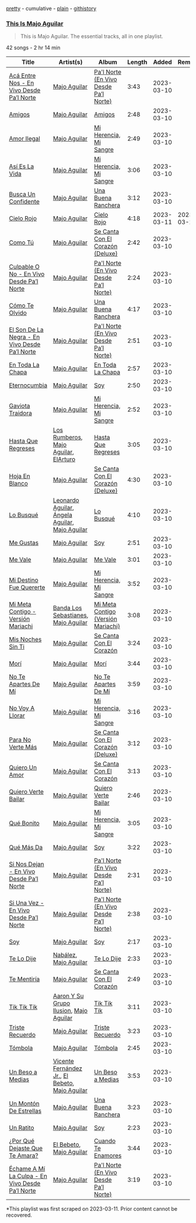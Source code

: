 [pretty](/playlists/pretty/37i9dQZF1DZ06evO4drHIS.md) - cumulative - [plain](/playlists/plain/37i9dQZF1DZ06evO4drHIS) - [githistory](https://github.githistory.xyz/mackorone/spotify-playlist-archive/blob/main/playlists/plain/37i9dQZF1DZ06evO4drHIS)

### [This Is Majo Aguilar](https://open.spotify.com/playlist/37i9dQZF1DZ06evO4drHIS)

> This is Majo Aguilar\. The essential tracks, all in one playlist.

42 songs - 2 hr 14 min

| Title | Artist(s) | Album | Length | Added | Removed |
|---|---|---|---|---|---|
| [Acá Entre Nos \- En Vivo Desde Pa’l Norte](https://open.spotify.com/track/6Bb9shiyxV9Oy7ppVpNZAw) | [Majo Aguilar](https://open.spotify.com/artist/77WEAaYIiO4SbK5IU9pWZP) | [Pa'l Norte \(En Vivo Desde Pa’l Norte\)](https://open.spotify.com/album/0iZIWj3Tkg2Ja7d45qPm0g) | 3:43 | 2023-03-10 |  |
| [Amigos](https://open.spotify.com/track/4uoHAwCca3pR6SCnYA3XPZ) | [Majo Aguilar](https://open.spotify.com/artist/77WEAaYIiO4SbK5IU9pWZP) | [Amigos](https://open.spotify.com/album/74Hes6pOqG1u1DN65jg0aV) | 2:48 | 2023-03-10 |  |
| [Amor Ilegal](https://open.spotify.com/track/3ceovJ34rV8rdAW31Cpavk) | [Majo Aguilar](https://open.spotify.com/artist/77WEAaYIiO4SbK5IU9pWZP) | [Mi Herencia, Mi Sangre](https://open.spotify.com/album/7Fx68oIAPZovKJIIzaL1OH) | 2:49 | 2023-03-10 |  |
| [Así Es La Vida](https://open.spotify.com/track/5rreZRW9fX4aurmLt1e1m1) | [Majo Aguilar](https://open.spotify.com/artist/77WEAaYIiO4SbK5IU9pWZP) | [Mi Herencia, Mi Sangre](https://open.spotify.com/album/7Fx68oIAPZovKJIIzaL1OH) | 3:06 | 2023-03-10 |  |
| [Busca Un Confidente](https://open.spotify.com/track/1CQ9fJeERTkZsX00Hgv9d7) | [Majo Aguilar](https://open.spotify.com/artist/77WEAaYIiO4SbK5IU9pWZP) | [Una Buena Ranchera](https://open.spotify.com/album/7IoUq5HJ2Z5lYIP5Gk36Yo) | 3:12 | 2023-03-10 |  |
| [Cielo Rojo](https://open.spotify.com/track/34FglmHyQxeya2ZUpsOMvm) | [Majo Aguilar](https://open.spotify.com/artist/77WEAaYIiO4SbK5IU9pWZP) | [Cielo Rojo](https://open.spotify.com/album/70DsT4xiJHLaWo1plNuB2G) | 4:18 | 2023-03-11 | 2023-03-22 |
| [Como Tú](https://open.spotify.com/track/5qOQu5mjGoOd1vu7UHfbvD) | [Majo Aguilar](https://open.spotify.com/artist/77WEAaYIiO4SbK5IU9pWZP) | [Se Canta Con El Corazón \(Deluxe\)](https://open.spotify.com/album/1zTVZRbaClXtUAt9s6tdSg) | 2:42 | 2023-03-10 |  |
| [Culpable O No \- En Vivo Desde Pa’l Norte](https://open.spotify.com/track/0wDhUumgBeHJx2yWpbMZRw) | [Majo Aguilar](https://open.spotify.com/artist/77WEAaYIiO4SbK5IU9pWZP) | [Pa'l Norte \(En Vivo Desde Pa’l Norte\)](https://open.spotify.com/album/0iZIWj3Tkg2Ja7d45qPm0g) | 2:24 | 2023-03-10 |  |
| [Cómo Te Olvido](https://open.spotify.com/track/1CIFAglkWiVnQlF4BVYt5h) | [Majo Aguilar](https://open.spotify.com/artist/77WEAaYIiO4SbK5IU9pWZP) | [Una Buena Ranchera](https://open.spotify.com/album/7IoUq5HJ2Z5lYIP5Gk36Yo) | 4:17 | 2023-03-10 |  |
| [El Son De La Negra \- En Vivo Desde Pa’l Norte](https://open.spotify.com/track/6pP8G7qP1KkAnzbCbVnsYs) | [Majo Aguilar](https://open.spotify.com/artist/77WEAaYIiO4SbK5IU9pWZP) | [Pa'l Norte \(En Vivo Desde Pa’l Norte\)](https://open.spotify.com/album/0iZIWj3Tkg2Ja7d45qPm0g) | 2:51 | 2023-03-10 |  |
| [En Toda La Chapa](https://open.spotify.com/track/0lQS5SFMbECLut107qQFc1) | [Majo Aguilar](https://open.spotify.com/artist/77WEAaYIiO4SbK5IU9pWZP) | [En Toda La Chapa](https://open.spotify.com/album/2erq5i5VDRtcuy9dZ94KcL) | 2:57 | 2023-03-10 |  |
| [Eternocumbia](https://open.spotify.com/track/5Rqe0tS03rOu8Wbxhcmt38) | [Majo Aguilar](https://open.spotify.com/artist/77WEAaYIiO4SbK5IU9pWZP) | [Soy](https://open.spotify.com/album/7JIaT4KIRis6bQJWpxSNXN) | 2:50 | 2023-03-10 |  |
| [Gaviota Traidora](https://open.spotify.com/track/4oimJ9AgVLAgZ00qTbCPan) | [Majo Aguilar](https://open.spotify.com/artist/77WEAaYIiO4SbK5IU9pWZP) | [Mi Herencia, Mi Sangre](https://open.spotify.com/album/7Fx68oIAPZovKJIIzaL1OH) | 2:52 | 2023-03-10 |  |
| [Hasta Que Regreses](https://open.spotify.com/track/113DePdXtrX328UFntdtyP) | [Los Rumberos](https://open.spotify.com/artist/05k3uSz8dyKtbllIY988Ip), [Majo Aguilar](https://open.spotify.com/artist/77WEAaYIiO4SbK5IU9pWZP), [ElArturo](https://open.spotify.com/artist/2i64HL05WcatPAtIFUOZrL) | [Hasta Que Regreses](https://open.spotify.com/album/1OxCRM4wBdZ6XASmHhP6jw) | 3:05 | 2023-03-10 |  |
| [Hoja En Blanco](https://open.spotify.com/track/410oSeukkBVpi4w8cAJfDy) | [Majo Aguilar](https://open.spotify.com/artist/77WEAaYIiO4SbK5IU9pWZP) | [Se Canta Con El Corazón \(Deluxe\)](https://open.spotify.com/album/1zTVZRbaClXtUAt9s6tdSg) | 4:30 | 2023-03-10 |  |
| [Lo Busqué](https://open.spotify.com/track/1N1CJ0PkWvsK2Rd7JqtlJV) | [Leonardo Aguilar](https://open.spotify.com/artist/1QgrwYywvDuC43MDtR8cqq), [Ángela Aguilar](https://open.spotify.com/artist/3abT87tqQ4Q5PA5nw6CYyH), [Majo Aguilar](https://open.spotify.com/artist/77WEAaYIiO4SbK5IU9pWZP) | [Lo Busqué](https://open.spotify.com/album/0OFAMb4oOtIp0j5ENQWN4a) | 4:10 | 2023-03-10 |  |
| [Me Gustas](https://open.spotify.com/track/1TDtJwm1KqlluPDxGQrOxF) | [Majo Aguilar](https://open.spotify.com/artist/77WEAaYIiO4SbK5IU9pWZP) | [Soy](https://open.spotify.com/album/7JIaT4KIRis6bQJWpxSNXN) | 2:51 | 2023-03-10 |  |
| [Me Vale](https://open.spotify.com/track/0JVgORYQZm05UVmrHs4DXN) | [Majo Aguilar](https://open.spotify.com/artist/77WEAaYIiO4SbK5IU9pWZP) | [Me Vale](https://open.spotify.com/album/65gyP6lTxC1JcRWQSiX7nj) | 3:01 | 2023-03-10 |  |
| [Mi Destino Fue Quererte](https://open.spotify.com/track/7MGXwJHmW6l38uVkAQFuCQ) | [Majo Aguilar](https://open.spotify.com/artist/77WEAaYIiO4SbK5IU9pWZP) | [Mi Herencia, Mi Sangre](https://open.spotify.com/album/7Fx68oIAPZovKJIIzaL1OH) | 3:52 | 2023-03-10 |  |
| [Mi Meta Contigo \- Versión Mariachi](https://open.spotify.com/track/5DUGx0K4LR3aRPDFphYNzf) | [Banda Los Sebastianes](https://open.spotify.com/artist/0HgICyWHmS6rnl8xWEd0x6), [Majo Aguilar](https://open.spotify.com/artist/77WEAaYIiO4SbK5IU9pWZP) | [Mi Meta Contigo \(Versión Mariachi\)](https://open.spotify.com/album/3cJhX1Yrdox0e3HSawIePg) | 3:08 | 2023-03-10 |  |
| [Mis Noches Sin Ti](https://open.spotify.com/track/1Q1pPLnJqsWHSIu4H5rOHI) | [Majo Aguilar](https://open.spotify.com/artist/77WEAaYIiO4SbK5IU9pWZP) | [Se Canta Con El Corazón](https://open.spotify.com/album/3eLptwXDjQjRRXdDTxpKKd) | 3:24 | 2023-03-10 |  |
| [Morí](https://open.spotify.com/track/2ysxv5DXuosxjvaGItVn1E) | [Majo Aguilar](https://open.spotify.com/artist/77WEAaYIiO4SbK5IU9pWZP) | [Morí](https://open.spotify.com/album/0yexjHqn8yMIgpxNxJqVQ0) | 3:44 | 2023-03-10 |  |
| [No Te Apartes De Mí](https://open.spotify.com/track/7s2vND0qEFZBWr7Z7VAhFI) | [Majo Aguilar](https://open.spotify.com/artist/77WEAaYIiO4SbK5IU9pWZP) | [No Te Apartes De Mí](https://open.spotify.com/album/4vZEQj9Y4lmnz7Vq8fk9QJ) | 3:59 | 2023-03-10 |  |
| [No Voy A Llorar](https://open.spotify.com/track/78Enbx43RDUgnAaDixSeGg) | [Majo Aguilar](https://open.spotify.com/artist/77WEAaYIiO4SbK5IU9pWZP) | [Mi Herencia, Mi Sangre](https://open.spotify.com/album/7Fx68oIAPZovKJIIzaL1OH) | 3:16 | 2023-03-10 |  |
| [Para No Verte Más](https://open.spotify.com/track/5ray3yUkUYoaP77QLmGks6) | [Majo Aguilar](https://open.spotify.com/artist/77WEAaYIiO4SbK5IU9pWZP) | [Se Canta Con El Corazón \(Deluxe\)](https://open.spotify.com/album/1zTVZRbaClXtUAt9s6tdSg) | 3:12 | 2023-03-10 |  |
| [Quiero Un Amor](https://open.spotify.com/track/1WMXbzmkyrKPHFQlhtJjoM) | [Majo Aguilar](https://open.spotify.com/artist/77WEAaYIiO4SbK5IU9pWZP) | [Se Canta Con El Corazón](https://open.spotify.com/album/3eLptwXDjQjRRXdDTxpKKd) | 3:13 | 2023-03-10 |  |
| [Quiero Verte Bailar](https://open.spotify.com/track/1XR4K9HjuQY7R990vhELZK) | [Majo Aguilar](https://open.spotify.com/artist/77WEAaYIiO4SbK5IU9pWZP) | [Quiero Verte Bailar](https://open.spotify.com/album/7MRiVAT9aZOwfOrpeHGKLg) | 2:46 | 2023-03-10 |  |
| [Qué Bonito](https://open.spotify.com/track/1LITSGGVyVIyYzfEv9hAdi) | [Majo Aguilar](https://open.spotify.com/artist/77WEAaYIiO4SbK5IU9pWZP) | [Mi Herencia, Mi Sangre](https://open.spotify.com/album/7Fx68oIAPZovKJIIzaL1OH) | 3:05 | 2023-03-10 |  |
| [Qué Más Da](https://open.spotify.com/track/3ZVUnnt2yWbM40EIpS0NYz) | [Majo Aguilar](https://open.spotify.com/artist/77WEAaYIiO4SbK5IU9pWZP) | [Soy](https://open.spotify.com/album/7JIaT4KIRis6bQJWpxSNXN) | 3:22 | 2023-03-10 |  |
| [Si Nos Dejan \- En Vivo Desde Pa’l Norte](https://open.spotify.com/track/156kSaEIxWoI5vZcqvnTxS) | [Majo Aguilar](https://open.spotify.com/artist/77WEAaYIiO4SbK5IU9pWZP) | [Pa'l Norte \(En Vivo Desde Pa’l Norte\)](https://open.spotify.com/album/0iZIWj3Tkg2Ja7d45qPm0g) | 2:31 | 2023-03-10 |  |
| [Si Una Vez \- En Vivo Desde Pa’l Norte](https://open.spotify.com/track/02eDT52J9sMICWNGgVdVen) | [Majo Aguilar](https://open.spotify.com/artist/77WEAaYIiO4SbK5IU9pWZP) | [Pa'l Norte \(En Vivo Desde Pa’l Norte\)](https://open.spotify.com/album/0iZIWj3Tkg2Ja7d45qPm0g) | 2:38 | 2023-03-10 |  |
| [Soy](https://open.spotify.com/track/5K4RG0AD6faGM1XIyj7Fms) | [Majo Aguilar](https://open.spotify.com/artist/77WEAaYIiO4SbK5IU9pWZP) | [Soy](https://open.spotify.com/album/7JIaT4KIRis6bQJWpxSNXN) | 2:17 | 2023-03-10 |  |
| [Te Lo Dije](https://open.spotify.com/track/1qIzFCCra5oghKuOwygbxm) | [Nabález](https://open.spotify.com/artist/64J3ISAKbfg1CuP4CVCMlF), [Majo Aguilar](https://open.spotify.com/artist/77WEAaYIiO4SbK5IU9pWZP) | [Te Lo Dije](https://open.spotify.com/album/6L4FZy4urqYOoXG7QCJvGt) | 2:33 | 2023-03-10 |  |
| [Te Mentiría](https://open.spotify.com/track/5SmRbNjy5vS5na3WKr49TF) | [Majo Aguilar](https://open.spotify.com/artist/77WEAaYIiO4SbK5IU9pWZP) | [Se Canta Con El Corazón](https://open.spotify.com/album/3eLptwXDjQjRRXdDTxpKKd) | 2:49 | 2023-03-10 |  |
| [Tik Tik Tik](https://open.spotify.com/track/6Seb15Io8eCdPKwfY5Klyd) | [Aaron Y Su Grupo Ilusion](https://open.spotify.com/artist/1zVxAFV8uL5V816dzdHvYQ), [Majo Aguilar](https://open.spotify.com/artist/77WEAaYIiO4SbK5IU9pWZP) | [Tik Tik Tik](https://open.spotify.com/album/52YZyzwbqzIMPuxlfXpBP0) | 3:11 | 2023-03-10 |  |
| [Triste Recuerdo](https://open.spotify.com/track/7KZpel8KJawwalqTlTI5Lv) | [Majo Aguilar](https://open.spotify.com/artist/77WEAaYIiO4SbK5IU9pWZP) | [Triste Recuerdo](https://open.spotify.com/album/6NRL5UEPjzBejfG7cqYMM9) | 3:23 | 2023-03-10 |  |
| [Tómbola](https://open.spotify.com/track/02PKYlcYtRo1uz67X9UQZC) | [Majo Aguilar](https://open.spotify.com/artist/77WEAaYIiO4SbK5IU9pWZP) | [Tómbola](https://open.spotify.com/album/7eAtiCTXIBBiofTOAu5e2g) | 2:45 | 2023-03-10 |  |
| [Un Beso a Medias](https://open.spotify.com/track/4uxoOEL8pPgCIQrkjq3INi) | [Vicente Fernández Jr.](https://open.spotify.com/artist/1VqlQQEnpldumnAJGyfcCH), [El Bebeto](https://open.spotify.com/artist/1YhMWppPt9RVODKD1KCs7W), [Majo Aguilar](https://open.spotify.com/artist/77WEAaYIiO4SbK5IU9pWZP) | [Un Beso a Medias](https://open.spotify.com/album/1T9k6mzm5RZ4w0scLghdMc) | 3:53 | 2023-03-10 |  |
| [Un Montón De Estrellas](https://open.spotify.com/track/4YFlX9yi2B3b3yGClAuQq6) | [Majo Aguilar](https://open.spotify.com/artist/77WEAaYIiO4SbK5IU9pWZP) | [Una Buena Ranchera](https://open.spotify.com/album/7IoUq5HJ2Z5lYIP5Gk36Yo) | 3:23 | 2023-03-10 |  |
| [Un Ratito](https://open.spotify.com/track/39cA436fWZHRxdNaYDQL1p) | [Majo Aguilar](https://open.spotify.com/artist/77WEAaYIiO4SbK5IU9pWZP) | [Soy](https://open.spotify.com/album/7JIaT4KIRis6bQJWpxSNXN) | 2:23 | 2023-03-10 |  |
| [¿Por Qué Dejaste Que Te Amara?](https://open.spotify.com/track/17H9sXEby5J8WKibYU1GNz) | [El Bebeto](https://open.spotify.com/artist/1YhMWppPt9RVODKD1KCs7W), [Majo Aguilar](https://open.spotify.com/artist/77WEAaYIiO4SbK5IU9pWZP) | [Cuando Te Enamores](https://open.spotify.com/album/1a14TBSWfnPbsB4zDNXu2f) | 3:44 | 2023-03-10 |  |
| [Échame A Mí La Culpa \- En Vivo Desde Pa’l Norte](https://open.spotify.com/track/2FR0aP9ppAiu2LYH122ZFa) | [Majo Aguilar](https://open.spotify.com/artist/77WEAaYIiO4SbK5IU9pWZP) | [Pa'l Norte \(En Vivo Desde Pa’l Norte\)](https://open.spotify.com/album/0iZIWj3Tkg2Ja7d45qPm0g) | 3:19 | 2023-03-10 |  |

\*This playlist was first scraped on 2023-03-11. Prior content cannot be recovered.
